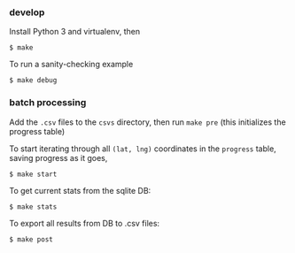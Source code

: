 ### develop

Install Python 3 and virtualenv, then

```
$ make
```

To run a sanity-checking example

```
$ make debug
```

### batch processing

Add the `.csv` files to the `csvs` directory, then run `make pre` (this initializes the progress table)

To start iterating through all `(lat, lng)` coordinates in the `progress` table, saving progress as it goes,

```
$ make start
```

To get current stats from the sqlite DB:

```
$ make stats
```

To export all results from DB to .csv files:

```
$ make post
```
